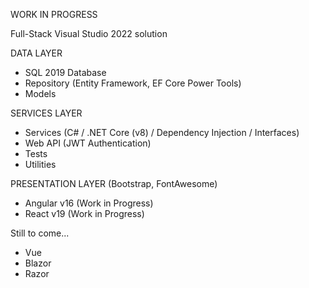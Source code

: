 WORK IN PROGRESS

Full-Stack Visual Studio 2022 solution

DATA LAYER
- SQL 2019 Database
- Repository (Entity Framework, EF Core Power Tools)
- Models

SERVICES LAYER
- Services (C# / .NET Core (v8) / Dependency Injection / Interfaces)
- Web API (JWT Authentication)
- Tests
- Utilities
  
PRESENTATION LAYER (Bootstrap, FontAwesome)
- Angular v16 (Work in Progress)
- React v19 (Work in Progress)

Still to come...
  - Vue
  - Blazor
  - Razor
